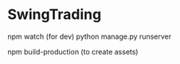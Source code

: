 # SwingTrading
npm watch (for dev)
python manage.py runserver


npm build-production (to create assets)
